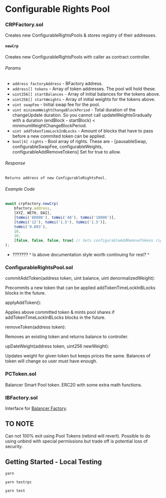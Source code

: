 # Configurable Rights Pool

### CRPFactory.sol

Creates new ConfigurableRightsPools & stores registry of their addresses.

#### `newCrp`

Creates new ConfigurableRightsPools with caller as contract controller.

###### Params
* `address factoryAddress` - BFactory address.
* `address[] tokens` - Array of token addresses. The pool will hold these.
* `uint256[] startBalances` - Array of initial balances for the tokens above.
* `uint256[] startWeights` - Array of initial weights for the tokens above.
* `uint swapFee` - Initial swap fee for the pool.
* `uint minimumWeightChangeBlockPeriod` - Total duration of the changeUpdate duration. So you cannot call updateWeightsGradually with a duration (endBlock - startBlock) < minimumWeightChangeBlockPeriod.
* `uint addTokenTimeLockInBLocks` - Amount of blocks that have to pass before a new commited token can be applied.
*  `bool[4] rights` - Bool array of rights. These are - [pausableSwap, configurableSwapFee, configurableWeights, configurableAddRemoveTokens] Set for true to allow.

###### Response
```
Returns address of new ConfigurableRightsPool.
```
###### Example Code
```javascript
await crpFactory.newCrp(
    bfactory.address,
    [XYZ, WETH, DAI],
    [toWei('80000'), toWei('40'), toWei('10000')],
    [toWei('12'), toWei('1.5'), toWei('1.5')],
    toWei('0.003'),
    10,
    10,
    [false, false, false, true] // Sets configurableAddRemoveTokens right
);
```

- ??????? ^ Is above documentation style worth continuing for rest? ^

### ConfigurableRightsPool.sol

commitAddToken(address token, uint balance, uint denormalizedWeight):

Precommits a new token that can be applied addTokenTimeLockInBLocks blocks in the future.

applyAddToken():

Applies above committed token & mints pool shares if addTokenTimeLockInBLocks blocks in the future.

removeToken(address token):

Removes an existing token and returns balance to controller.

upDateWeight(address token, uint256 newWeight):

Updates weight for given token but keeps prices the same. Balances of token will change so user must have enough.

### PCToken.sol

Balancer Smart Pool token. ERC20 with some extra math functions.

### IBFactory.sol

Interface for [Balancer Factory](https://github.com/balancer-labs/balancer-core/blob/master/contracts/BFactory.sol).

## TO NOTE

Can not 100% exit using Pool Tokens (rebind will revert). Possible to do using unbind with special permissions but trade off is potential loss of security.

## Getting Started - Local Testing

`yarn`

`yarn testrpc`

`yarn test`
